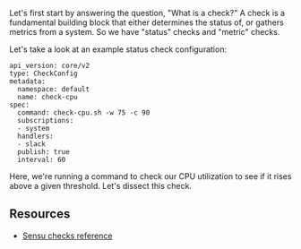Let's first start by answering the question, "What is a check?" A check is a fundamental building block that either determines the status of, or gathers metrics from a system. So we have "status" checks and "metric" checks.

Let's take a look at an example status check configuration:

```
api_version: core/v2
type: CheckConfig
metadata:
  namespace: default
  name: check-cpu
spec:   
  command: check-cpu.sh -w 75 -c 90
  subscriptions:
  - system
  handlers:
  - slack
  publish: true
  interval: 60
```

Here, we're running a command to check our CPU utilization to see if it rises above a given threshold. Let's dissect this check.

## Resources

* [Sensu checks reference][1]

<!--LINKS-->
[1]: https://docs.sensu.io/sensu-go/latest/reference/checks/
